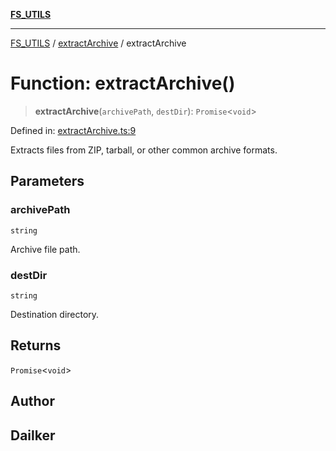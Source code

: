 [**FS_UTILS**](../../README.md)

***

[FS_UTILS](../../README.md) / [extractArchive](../README.md) / extractArchive

# Function: extractArchive()

> **extractArchive**(`archivePath`, `destDir`): `Promise`\<`void`\>

Defined in: [extractArchive.ts:9](https://github.com/dailker/everyutil-js/blob/b3e269da55b7d96c15eb37e98c5c4f6b94f05f6f/src/fs/extractArchive.ts#L9)

Extracts files from ZIP, tarball, or other common archive formats.

## Parameters

### archivePath

`string`

Archive file path.

### destDir

`string`

Destination directory.

## Returns

`Promise`\<`void`\>

## Author

## Dailker
